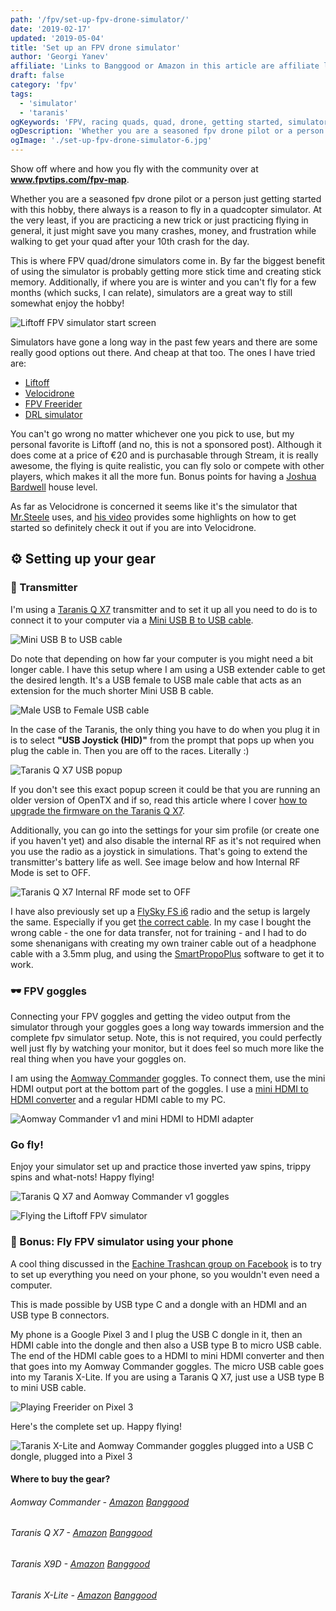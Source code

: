 ```yaml
---
path: '/fpv/set-up-fpv-drone-simulator/'
date: '2019-02-17'
updated: '2019-05-04'
title: 'Set up an FPV drone simulator'
author: 'Georgi Yanev'
affiliate: 'Links to Banggood or Amazon in this article are affiliate links and would support the blog if used to make a purchase.'
draft: false
category: 'fpv'
tags:
  - 'simulator'
  - 'taranis'
ogKeywords: 'FPV, racing quads, quad, drone, getting started, simulator, fpv simulator, fpv drone simulator, quad simulator, liftoff, velocidrone, drl, the drone racing league simulator, fpv freerider, taranis qx7 simulator, taranis q x7 trainer, practice fpv, practice in simulator, quadcopter simulator'
ogDescription: 'Whether you are a seasoned fpv drone pilot or a person just getting started with this hobby, there always is a reason to fly in a quadcopter simulator. At the very least, if you are practicing a new trick or just practicing flying in general, it just might save you many crashes, money, and frustration while walking to get your quad after your 10th crash for the day.'
ogImage: './set-up-fpv-drone-simulator-6.jpg'
---
```


<div class="article-update-notification">
  Show off where and how you fly with the community over at 
  <strong><a href="https://www.fpvtips.com/fpv-map">www.fpvtips.com/fpv-map</a></strong>.
</div>

Whether you are a seasoned fpv drone pilot or a person just getting started with this hobby, there always is a reason to fly in a quadcopter simulator. At the very least, if you are practicing a new trick or just practicing flying in general, it just might save you many crashes, money, and frustration while walking to get your quad after your 10th crash for the day.

This is where FPV quad/drone simulators come in. By far the biggest benefit of using the simulator is probably getting more stick time and creating stick memory. Additionally, if where you are is winter and you can't fly for a few months (which sucks, I can relate), simulators are a great way to still somewhat enjoy the hobby!

![Liftoff FPV simulator start screen](set-up-fpv-drone-simulator-1.jpg)

Simulators have gone a long way in the past few years and there are some really good options out there. And cheap at that too. The ones I have tried are:

<ul>
  <li>
    <a href="https://www.liftoff-game.com" target="_blank" rel="noopener noreferrer">Liftoff</a>
  </li>
  <li>
    <a href="https://www.velocidrone.com" target="_blank" rel="noopener noreferrer">Velocidrone</a>
  </li>
  <li>
    <a href="https://fpv-freerider.itch.io" target="_blank" rel="noopener noreferrer">FPV Freerider</a>
  </li>
  <li>
    <a href="https://thedroneracingleague.com/simulator/get-started/" target="_blank" rel="noopener noreferrer">DRL simulator</a>
  </li>
</ul>

You can't go wrong no matter whichever one you pick to use, but my personal favorite is Liftoff (and no, this is not a sponsored post). Although it does come at a price of €20 and is purchasable through Stream, it is really awesome, the flying is quite realistic, you can fly solo or compete with other players, which makes it all the more fun. Bonus points for having a [Joshua Bardwell][1] house level.

As far as Velocidrone is concerned it seems like it's the simulator that [Mr.Steele][2] uses, and [his video][3] provides some highlights on how to get started so definitely check it out if you are into Velocidrone.

## ⚙ Setting up your gear

### 📡 Transmitter

I'm using a [Taranis Q X7][4] transmitter and to set it up all you need to do is to connect it to your computer via a [Mini USB B to USB cable][5].

![Mini USB B to USB cable](set-up-fpv-drone-simulator-4.jpg)

Do note that depending on how far your computer is you might need a bit longer cable. I have this setup where I am using a USB extender cable to get the desired length. It's a USB female to USB male cable that acts as an extension for the much shorter Mini USB B cable.

![Male USB to Female USB cable](set-up-fpv-drone-simulator-9.jpg)

In the case of the Taranis, the only thing you have to do when you plug it in is to select **"USB Joystick (HID)"** from the prompt that pops up when you plug the cable in. Then you are off to the races. Literally :)

![Taranis Q X7 USB popup](set-up-fpv-drone-simulator-5.jpg)

If you don't see this exact popup screen it could be that you are running an older version of OpenTX and if so, read this article where I cover [how to upgrade the firmware on the Taranis Q X7][6].

Additionally, you can go into the settings for your sim profile (or create one if you haven't yet) and also disable the internal RF as it's not required when you use the radio as a joystick in simulations. That's going to extend the transmitter's battery life as well. See image below and how Internal RF Mode is set to OFF.

![Taranis Q X7 Internal RF mode set to OFF](set-up-fpv-drone-simulator-8.jpg)

I have also previously set up a [FlySky FS i6][7] radio and the setup is largely the same. Especially if you get [the correct cable][8]. In my case I bought the wrong cable - the one for data transfer, not for training - and I had to do some shenanigans with creating my own trainer cable out of a headphone cable with a 3.5mm plug, and using the [SmartPropoPlus][9] software to get it to work.

### 🕶️ FPV goggles

Connecting your FPV goggles and getting the video output from the simulator through your goggles goes a long way towards immersion and the complete fpv simulator setup. Note, this is not required, you could perfectly well just fly by watching your monitor, but it does feel so much more like the real thing when you have your goggles on.

I am using the [Aomway Commander][10] goggles. To connect them, use the mini HDMI output port at the bottom part of the goggles. I use a [mini HDMI to HDMI converter][11] and a regular HDMI cable to my PC.

![Aomway Commander v1 and mini HDMI to HDMI adapter](set-up-fpv-drone-simulator-7.jpg)

### Go fly!

Enjoy your simulator set up and practice those inverted yaw spins, trippy spins and what-nots! Happy flying!

![Taranis Q X7 and Aomway Commander v1 goggles](set-up-fpv-drone-simulator-6.jpg)

![Flying the Liftoff FPV simulator](set-up-fpv-drone-simulator-3.jpg)

### 📱 Bonus: Fly FPV simulator using your phone

A cool thing discussed in the [Eachine Trashcan group on Facebook][18] is to try to set up everything you need on your phone, so you wouldn't even need a computer.

This is made possible by USB type C and a dongle with an HDMI and an USB type B connectors.

My phone is a Google Pixel 3 and I plug the USB C dongle in it, then an HDMI cable into the dongle and then also a USB type B to micro USB cable. The end of the HDMI cable goes to a HDMI to mini HDMI converter and then that goes into my Aomway Commander goggles. The micro USB cable goes into my Taranis X-Lite. If you are using a Taranis Q X7, just use a USB type B to mini USB cable.

![Playing Freerider on Pixel 3](set-up-fpv-drone-simulator-10.jpg)

Here's the complete set up. Happy flying!

![Taranis X-Lite and Aomway Commander goggles plugged into a USB C dongle, plugged into a Pixel 3](set-up-fpv-drone-simulator-11.jpg)

#### Where to buy the gear?

###### Aomway Commander - [Amazon][12] [Banggood][10]

###### Taranis Q X7 - [Amazon][13] [Banggood][4]

###### Taranis X9D - [Amazon][14] [Banggood][15]

###### Taranis X-Lite - [Amazon][17] [Banggood][16]

[0]: Linkslist
[1]: https://www.youtube.com/channel/UCX3eufnI7A2I7IkKHZn8KSQ
[2]: https://www.youtube.com/user/MrSteeledavis
[3]: https://www.youtube.com/watch?v=dOwW6PFZU3Y
[4]: https://bit.ly/taranis-qx7
[5]: https://bit.ly/mini-usb
[6]: /fpv/setup-taranis-qx7
[7]: https://bit.ly/flysky-fs-i6
[8]: https://bit.ly/flysky-trainer-cable
[9]: https://github.com/shauleiz/SmartPropoPlus
[10]: https://bit.ly/aomway-commander
[11]: https://bit.ly/mini-hdmi-to-hdmi
[12]: https://amzn.to/2D4Nb1U
[13]: https://amzn.to/2VszUYb
[14]: https://amzn.to/2UsfwtO
[15]: https://bit.ly/taranis-x9d
[16]: https://bit.ly/taranis--xlite
[17]: https://amzn.to/2I92UBh
[18]: https://www.facebook.com/groups/331978367598746/permalink/416011002528815/
